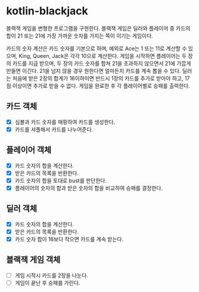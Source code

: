 # kotlin-blackjack

블랙잭 게임을 변형한 프로그램을 구현한다. 블랙잭 게임은 딜러와 플레이어 중 카드의 합이 21 또는 21에 가장 가까운 숫자를 가지는 쪽이 이기는 게임이다.

카드의 숫자 계산은 카드 숫자를 기본으로 하며, 예외로 Ace는 1 또는 11로 계산할 수 있으며, King, Queen, Jack은 각각 10으로 계산한다.
게임을 시작하면 플레이어는 두 장의 카드를 지급 받으며, 두 장의 카드 숫자를 합쳐 21을 초과하지 않으면서 21에 가깝게 만들면 이긴다. 21을 넘지 않을 경우 원한다면 얼마든지 카드를 계속 뽑을 수 있다.
딜러는 처음에 받은 2장의 합계가 16이하이면 반드시 1장의 카드를 추가로 받아야 하고, 17점 이상이면 추가로 받을 수 없다.
게임을 완료한 후 각 플레이어별로 승패를 출력한다.

## 카드 객체
- [x] 심볼과 카드 숫자를 매핑하여 카드를 생성한다.
- [x] 카드를 셔플해서 카드를 나누어준다.

## 플레이어 객체
- [x] 카드 숫자의 합을 계산한다.
- [x] 받은 카드의 목록을 반환한다.
- [x] 카드 숫자의 합을 토대로 bust를 판단한다.
- [x] 플레이어의 숫자의 합과 받은 숫자의 합을 비교하여 승패를 결정한다.

## 딜러 객체
- [x] 카드 숫자의 합을 계산한다.
- [x] 받은 카드의 목록을 반환한다.
- [x] 카드 숫자 합이 16보다 작으면 카드를 계속 받는다.

## 블랙잭 게임 객체
- [ ] 게임 시작시 카드를 2장을 나눈다.
- [ ] 게임이 끝난 후 승패를 가린다.
